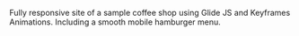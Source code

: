 Fully responsive site of a sample coffee shop using Glide JS and Keyframes Animations. Including a smooth mobile hamburger menu.
